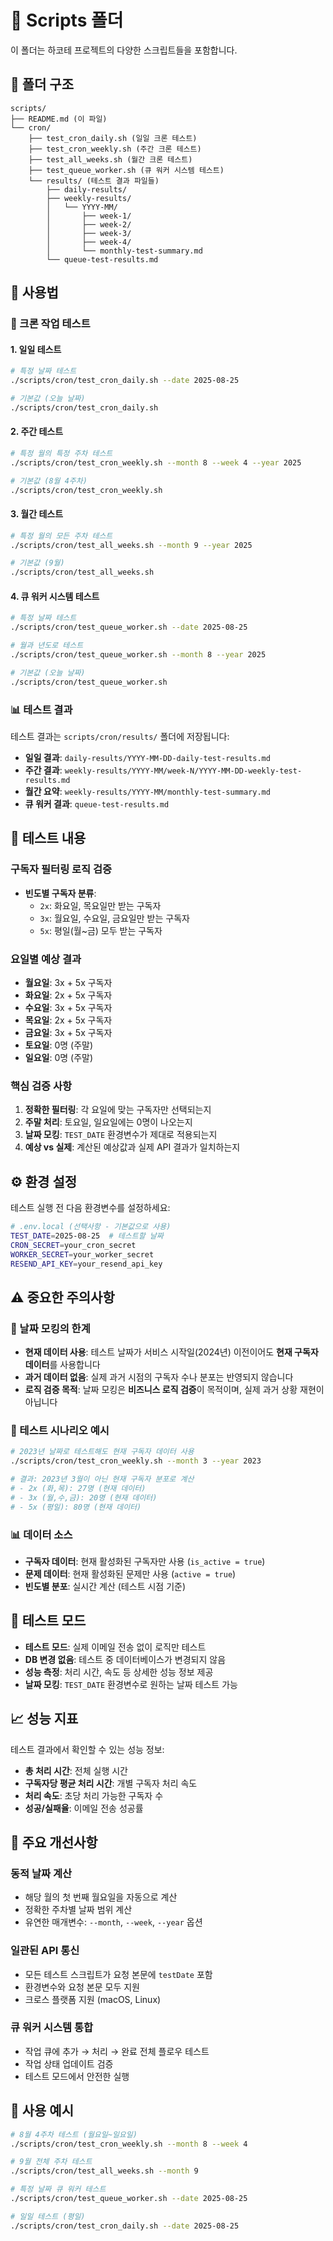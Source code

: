 # 📁 Scripts 폴더

이 폴더는 하코테 프로젝트의 다양한 스크립트들을 포함합니다.

## 📂 폴더 구조

```
scripts/
├── README.md (이 파일)
└── cron/
    ├── test_cron_daily.sh (일일 크론 테스트)
    ├── test_cron_weekly.sh (주간 크론 테스트)
    ├── test_all_weeks.sh (월간 크론 테스트)
    ├── test_queue_worker.sh (큐 워커 시스템 테스트)
    └── results/ (테스트 결과 파일들)
        ├── daily-results/
        ├── weekly-results/
        │   └── YYYY-MM/
        │       ├── week-1/
        │       ├── week-2/
        │       ├── week-3/
        │       ├── week-4/
        │       └── monthly-test-summary.md
        └── queue-test-results.md
```

## 🚀 사용법

### 📧 크론 작업 테스트

#### 1. 일일 테스트

```bash
# 특정 날짜 테스트
./scripts/cron/test_cron_daily.sh --date 2025-08-25

# 기본값 (오늘 날짜)
./scripts/cron/test_cron_daily.sh
```

#### 2. 주간 테스트

```bash
# 특정 월의 특정 주차 테스트
./scripts/cron/test_cron_weekly.sh --month 8 --week 4 --year 2025

# 기본값 (8월 4주차)
./scripts/cron/test_cron_weekly.sh
```

#### 3. 월간 테스트

```bash
# 특정 월의 모든 주차 테스트
./scripts/cron/test_all_weeks.sh --month 9 --year 2025

# 기본값 (9월)
./scripts/cron/test_all_weeks.sh
```

#### 4. 큐 워커 시스템 테스트

```bash
# 특정 날짜 테스트
./scripts/cron/test_queue_worker.sh --date 2025-08-25

# 월과 년도로 테스트
./scripts/cron/test_queue_worker.sh --month 8 --year 2025

# 기본값 (오늘 날짜)
./scripts/cron/test_queue_worker.sh
```

### 📊 테스트 결과

테스트 결과는 `scripts/cron/results/` 폴더에 저장됩니다:

- **일일 결과**: `daily-results/YYYY-MM-DD-daily-test-results.md`
- **주간 결과**: `weekly-results/YYYY-MM/week-N/YYYY-MM-DD-weekly-test-results.md`
- **월간 요약**: `weekly-results/YYYY-MM/monthly-test-summary.md`
- **큐 워커 결과**: `queue-test-results.md`

## 🧪 테스트 내용

### 구독자 필터링 로직 검증

- **빈도별 구독자 분류**:
  - `2x`: 화요일, 목요일만 받는 구독자
  - `3x`: 월요일, 수요일, 금요일만 받는 구독자
  - `5x`: 평일(월~금) 모두 받는 구독자

### 요일별 예상 결과

- **월요일**: 3x + 5x 구독자
- **화요일**: 2x + 5x 구독자
- **수요일**: 3x + 5x 구독자
- **목요일**: 2x + 5x 구독자
- **금요일**: 3x + 5x 구독자
- **토요일**: 0명 (주말)
- **일요일**: 0명 (주말)

### 핵심 검증 사항

1. **정확한 필터링**: 각 요일에 맞는 구독자만 선택되는지
2. **주말 처리**: 토요일, 일요일에는 0명이 나오는지
3. **날짜 모킹**: `TEST_DATE` 환경변수가 제대로 적용되는지
4. **예상 vs 실제**: 계산된 예상값과 실제 API 결과가 일치하는지

## ⚙️ 환경 설정

테스트 실행 전 다음 환경변수를 설정하세요:

```bash
# .env.local (선택사항 - 기본값으로 사용)
TEST_DATE=2025-08-25  # 테스트할 날짜
CRON_SECRET=your_cron_secret
WORKER_SECRET=your_worker_secret
RESEND_API_KEY=your_resend_api_key
```

## ⚠️ 중요한 주의사항

### 📅 날짜 모킹의 한계

- **현재 데이터 사용**: 테스트 날짜가 서비스 시작일(2024년) 이전이어도 **현재 구독자 데이터**를 사용합니다
- **과거 데이터 없음**: 실제 과거 시점의 구독자 수나 분포는 반영되지 않습니다
- **로직 검증 목적**: 날짜 모킹은 **비즈니스 로직 검증**이 목적이며, 실제 과거 상황 재현이 아닙니다

### 🧪 테스트 시나리오 예시

```bash
# 2023년 날짜로 테스트해도 현재 구독자 데이터 사용
./scripts/cron/test_cron_weekly.sh --month 3 --year 2023

# 결과: 2023년 3월이 아닌 현재 구독자 분포로 계산
# - 2x (화,목): 27명 (현재 데이터)
# - 3x (월,수,금): 20명 (현재 데이터)
# - 5x (평일): 80명 (현재 데이터)
```

### 📊 데이터 소스

- **구독자 데이터**: 현재 활성화된 구독자만 사용 (`is_active = true`)
- **문제 데이터**: 현재 활성화된 문제만 사용 (`active = true`)
- **빈도별 분포**: 실시간 계산 (테스트 시점 기준)

## 📝 테스트 모드

- **테스트 모드**: 실제 이메일 전송 없이 로직만 테스트
- **DB 변경 없음**: 테스트 중 데이터베이스가 변경되지 않음
- **성능 측정**: 처리 시간, 속도 등 상세한 성능 정보 제공
- **날짜 모킹**: `TEST_DATE` 환경변수로 원하는 날짜 테스트 가능

## 📈 성능 지표

테스트 결과에서 확인할 수 있는 성능 정보:

- **총 처리 시간**: 전체 실행 시간
- **구독자당 평균 처리 시간**: 개별 구독자 처리 속도
- **처리 속도**: 초당 처리 가능한 구독자 수
- **성공/실패율**: 이메일 전송 성공률

## 🔧 주요 개선사항

### 동적 날짜 계산

- 해당 월의 첫 번째 월요일을 자동으로 계산
- 정확한 주차별 날짜 범위 계산
- 유연한 매개변수: `--month`, `--week`, `--year` 옵션

### 일관된 API 통신

- 모든 테스트 스크립트가 요청 본문에 `testDate` 포함
- 환경변수와 요청 본문 모두 지원
- 크로스 플랫폼 지원 (macOS, Linux)

### 큐 워커 시스템 통합

- 작업 큐에 추가 → 처리 → 완료 전체 플로우 테스트
- 작업 상태 업데이트 검증
- 테스트 모드에서 안전한 실행

## 🎯 사용 예시

```bash
# 8월 4주차 테스트 (월요일~일요일)
./scripts/cron/test_cron_weekly.sh --month 8 --week 4

# 9월 전체 주차 테스트
./scripts/cron/test_all_weeks.sh --month 9

# 특정 날짜 큐 워커 테스트
./scripts/cron/test_queue_worker.sh --date 2025-08-25

# 일일 테스트 (평일)
./scripts/cron/test_cron_daily.sh --date 2025-08-25
```
